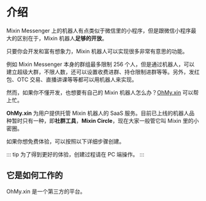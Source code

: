 # 介绍

Mixin Messenger 上的机器人有点类似于微信里的小程序，但是跟微信小程序最大的区别在于，Mixin 机器人**足够的开放**。

只要你会开发和富有想象力，Mixin 机器人可以实现很多非常有意思的功能。

例如 Mixin Messenger 本身的群组最多限制 256 个人，但是通过机器人，可以建立超级大群，不限人数，还可以设置收费进群、持仓限制进群等等。另外，发红包、OTC 交易、直播讲课等等都可以用机器人来实现。

然而，如果你不懂开发，也想要有自己的 Mixin 机器人怎么办？[OhMy.xin](https://ohmy.xin) 可以帮上忙。

**OhMy.xin** 为用户提供托管 Mixin 机器人的 SaaS 服务。目前已上线的机器人品种暂时只有一种，即**社群工具**，**Mixin Circle**，现在大家一般管它叫 Mixin 里的小密圈。

如果你想免费体验，可以按照以下详细步骤创建。

::: tip
为了得到更好的体验，创建过程请在 PC 端操作。
:::

## 它是如何工作的

OhMy.xin 是一个第三方的平台。
